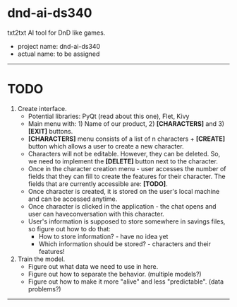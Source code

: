 # dnd-ai-ds340
txt2txt AI tool for DnD like games.

- project name: dnd-ai-ds340
- actual name: to be assigned

---
  
# TODO
1. Create interface.  
    - Potential libraries: PyQt (read about this one), Flet, Kivy
    - Main menu with: 1) Name of our product, 2) **[CHARACTERS]** and 3) **[EXIT]** buttons.
    - **[CHARACTERS]** menu consists of a list of n characters + **[CREATE]** button which allows a user to create a new character.
    - Characters will not be editable. However, they can be deleted. So, we need to implement the **[DELETE]** button next to the character.
    - Once in the character creation menu - user accesses the number of fields that they can fill to create the features for their character. The fields that are currently accessible are: **[TODO]**.
    - Once character is created, it is stored on the user's local machine and can be accessed anytime.
    - Once character is clicked in the application - the chat opens and user can haveconversation with this character.
    - User's information is supposed to store somewhere in savings files, so figure out how to do that:
        - How to store information? - have no idea yet
        - Which information should be stored? - characters and their features!
2. Train the model.
    - Figure out what data we need to use in here.
    - Figure out how to separate the behavior. (multiple models?)
    - Figure out how to make it more "alive" and less "predictable". (data problems?)
---
